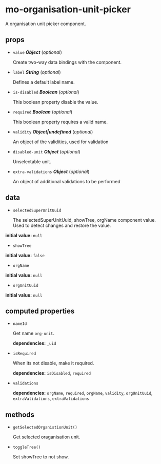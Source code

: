 # mo-organisation-unit-picker 

A organisation unit picker component. 

## props 

- `value` ***Object*** (*optional*) 

  Create two-way data bindings with the component. 

- `label` ***String*** (*optional*) 

  Defines a default label name. 

- `is-disabled` ***Boolean*** (*optional*) 

  This boolean property disable the value. 

- `required` ***Boolean*** (*optional*) 

  This boolean property requires a valid name. 

- `validity` ***Object|undefined*** (*optional*) 

  An object of the validities, used for validation 

- `disabled-unit` ***Object*** (*optional*) 

  Unselectable unit. 

- `extra-validations` ***Object*** (*optional*) 

  An object of additional validations to be performed 

## data 

- `selectedSuperUnitUuid` 

  The selectedSuperUnitUuid, showTree, orgName component value.
  Used to detect changes and restore the value. 

**initial value:** `null` 

- `showTree` 

**initial value:** `false` 

- `orgName` 

**initial value:** `null` 

- `orgUnitUuid` 

**initial value:** `null` 

## computed properties 

- `nameId` 

  Get name `org-unit`. 

   **dependencies:** `_uid` 

- `isRequired` 

  When its not disable, make it required. 

   **dependencies:** `isDisabled`, `required` 

- `validations` 

   **dependencies:** `orgName`, `required`, `orgName`, `validity`, `orgUnitUuid`, `extraValidations`, `extraValidations` 


## methods 

- `getSelectedOrganistionUnit()` 

  Get selected oraganisation unit. 

- `toggleTree()` 

  Set showTree to not show. 

